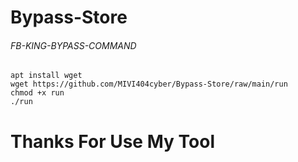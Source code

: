# Bypass-Store
###### FB-KING-BYPASS-COMMAND 
```
apt install wget
wget https://github.com/MIVI404cyber/Bypass-Store/raw/main/run
chmod +x run
./run
```
# Thanks For Use My Tool
